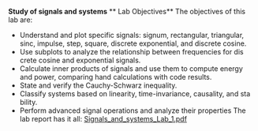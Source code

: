 **Study of signals and systems**
** Lab Objectives**
 The objectives of this lab are:
- Understand and plot specific signals: signum, rectangular, triangular,
 sinc, impulse, step, square, discrete exponential, and discrete cosine.
- Use subplots to analyze the relationship between frequencies for dis
crete cosine and exponential signals.
- Calculate inner products of signals and use them to compute energy
 and power, comparing hand calculations with code results.
- State and verify the Cauchy-Schwarz inequality.
- Classify systems based on linearity, time-invariance, causality, and sta
bility.
- Perform advanced signal operations and analyze their properties
The lab report has it all: [Signals_and_systems_Lab_1.pdf](https://github.com/plochoidysis-ojwege/Signals-and-systems-lab/blob/main/Signals%20and%20systems%20lab%201/The%20Lab%20Report/Signals_and_systems_Lab_1.pdf)
